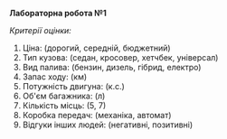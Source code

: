 **Лабораторна робота №1**

*Критерії оцінки:*
1. Ціна: (дорогий, середній, бюджетний)
2. Тип кузова: (седан, кросовер, хетчбек, універсал)
3. Вид палива: (бензин, дизель, гібрид, електро)
4. Запас ходу: (км)
5. Потужність двигуна: (к.с.)
6. Об'єм багажника: (л)
7. Кількість місць: (5, 7)
8. Коробка передач: (механіка, автомат)
9. Відгуки інших людей: (негативні, позитивні)